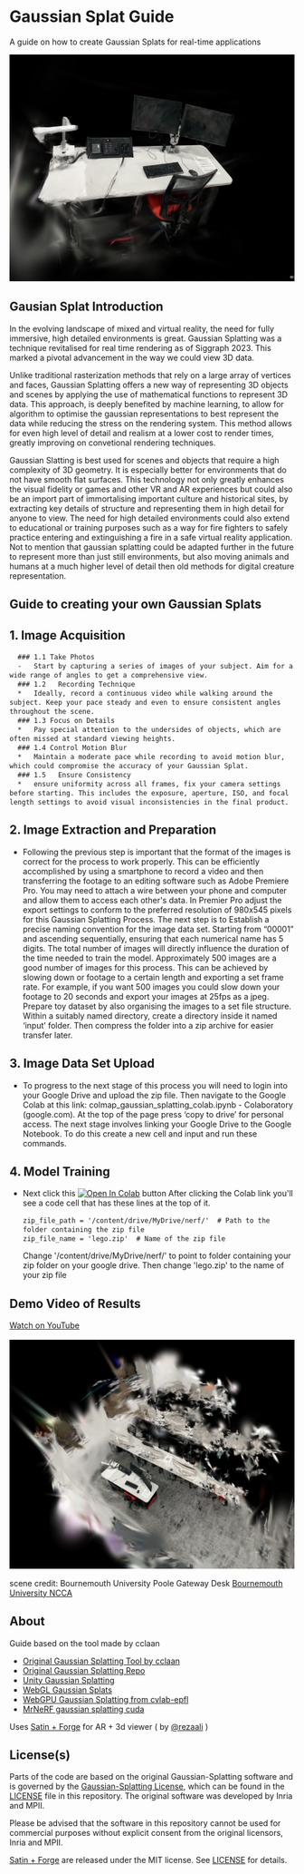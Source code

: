 # Gaussian Splat Guide
A guide on how to create Gaussian Splats for real-time applications 

<img src="media/Guassian Splat 2.PNG" height="400">

## Gausian Splat Introduction 
In the evolving landscape of mixed and virtual reality, the need for fully immersive, high detailed environments is great. Gaussian Splatting was a technique revitalised for real time rendering as of Siggraph 2023. This marked a pivotal advancement in the way we could view 3D data.

Unlike traditional rasterization methods that rely on a large array of vertices and faces, Gaussian Splatting offers a new way of representing 3D objects and scenes by applying the use of mathematical functions to represent 3D data. This approach, is deeply benefited by machine learning, to allow for  algorithm to optimise the gaussian representations to best represent the data while reducing the stress on the rendering system. This method allows for even high level of detail and realism at a lower cost to render times, greatly improving on convetional rendering techniques. 

Gaussian Slatting is best used for scenes and objects that require a high complexity of 3D geometry. It is especially better for environments that do not have smooth flat surfaces. This technology not only greatly enhances the visual fidelity or games and other VR and AR experiences but could also be an import part of immortalising  important culture and historical sites, by extracting key details of structure and representing them in high detail for anyone to view. The need for high detailed environments could also extend to educational or training purposes such as a way for fire fighters to safely practice entering and extinguishing a fire in a safe virtual reality application. Not to mention that gaussian splatting could be adapted further in the future to represent more than just still environments, but also moving animals and humans at a much higher level of detail then old methods for digital creature representation. 



## Guide to creating your own Gaussian Splats

## 1.	Image Acquisition
      ### 1.1 Take Photos
      -   Start by capturing a series of images of your subject. Aim for a wide range of angles to get a comprehensive view.
      ### 1.2   Recording Technique
      *   Ideally, record a continuous video while walking around the subject. Keep your pace steady and even to ensure consistent angles throughout the scene.
      ### 1.3 Focus on Details
      *   Pay special attention to the undersides of objects, which are often missed at standard viewing heights.
      ### 1.4 Control Motion Blur
      *   Maintain a moderate pace while recording to avoid motion blur, which could compromise the accuracy of your Gaussian Splat.
      ### 1.5   Ensure Consistency
      *   ensure uniformity across all frames, fix your camera settings before starting. This includes the exposure, aperture, ISO, and focal length settings to avoid visual inconsistencies in the final product.
## 2.	Image Extraction and Preparation
 * Following the previous step is important that the format of the images is correct for the process to work properly. This can be efficiently accomplished by using a smartphone to record a video and then transferring the footage to an editing software such as Adobe Premiere Pro. You may need to attach a wire between your phone and computer and allow them to access each other's data. In Premier Pro adjust the export settings to conform to the preferred resolution of 980x545 pixels for this Gaussian Splatting Process. The next step is to Establish a precise naming convention for the image data set. Starting from “00001” and ascending sequentially, ensuring that each numerical name has 5 digits. The total number of images will directly influence the duration of the time needed to train the model. Approximately 500 images are a good number of images for this process. This can be achieved by slowing down or footage to a certain length and exporting a set frame rate. For example, if you want 500 images you could slow down your footage to 20 seconds and export your images at 25fps as a jpeg. Prepare toy dataset by also organising the images to a set file structure. Within a suitably named directory, create a directory inside it named ‘input’ folder. Then compress the folder into a zip archive for easier transfer later.
## 3. Image Data Set Upload
 * To progress to the next stage of this process you will need to login into your Google Drive and upload the zip file. Then navigate to the Google Colab at this link: colmap_gaussian_splatting_colab.ipynb - Colaboratory (google.com). At the top of the page press ‘copy to drive’ for personal access. The next stage involves linking your Google Drive to the Google Notebook. To do this create a new cell and input and run these commands.
## 4.	Model Training
 * Next click this [![Open In Colab](https://colab.research.google.com/assets/colab-badge.svg)](https://colab.research.google.com/drive/1qsrRkm4rLCxQGKGTpKqK7u_iHNLjGFRc?usp=sharing) button     After clicking the Colab link you'll see a code cell that has these lines at the top of it.
   ```
   zip_file_path = '/content/drive/MyDrive/nerf/'  # Path to the folder containing the zip file
   zip_file_name = 'lego.zip'  # Name of the zip file
   ```
   Change '/content/drive/MyDrive/nerf/' to point to folder containing your zip folder on your google drive.
   Then change 'lego.zip' to the name of your zip file



## Demo Video of Results
[Watch on YouTube]("https://youtu.be/jjLMmTkjSHk?si=26KtQf-sPShTw1zJ") <br>
<br>
[![Custom Thumbnail](https://github.com/Xarnder/GaussianSplatGuide/raw/main/media/Guassian%20Splat%2012.PNG)](https://youtu.be/jjLMmTkjSHk?si=6JiZsKZV7QIY5a5o)


scene credit: Bournemouth University Poole Gateway Desk [Bournemouth University NCCA](https://www.bournemouth.ac.uk/)

## About 
Guide based on the tool made by cclaan
- [Original Gaussian Splatting Tool by cclaan](https://github.com/laanlabs/metal-splats)
- [Original Gaussian Splatting Repo](https://github.com/graphdeco-inria/gaussian-splatting/)
- [Unity Gaussian Splatting](https://github.com/aras-p/UnityGaussianSplatting)
- [WebGL Gaussian Splats](https://github.com/antimatter15/splat)
- [WebGPU Gaussian Splatting from cvlab-epfl](https://github.com/cvlab-epfl/gaussian-splatting-web) 
- [MrNeRF gaussian splatting cuda](https://github.com/MrNeRF/gaussian-splatting-cuda)


Uses [Satin + Forge](https://github.com/Hi-Rez/Satin) for AR + 3d viewer ( by [@rezaali](https://twitter.com/RezaAli) )
 



## License(s)
Parts of the code are based on the original Gaussian-Splatting software and is governed by the [Gaussian-Splatting License](https://github.com/graphdeco-inria/gaussian-splatting/blob/main/LICENSE.md), which can be found in the [LICENSE]() file in this repository. The original software was developed by Inria and MPII.

Please be advised that the software in this repository cannot be used for commercial purposes without explicit consent from the original licensors, Inria and MPII.

[Satin + Forge](https://github.com/Hi-Rez/Satin) are released under the MIT license. See [LICENSE](https://github.com/Hi-Rez/Satin/blob/master/LICENSE) for details. 
